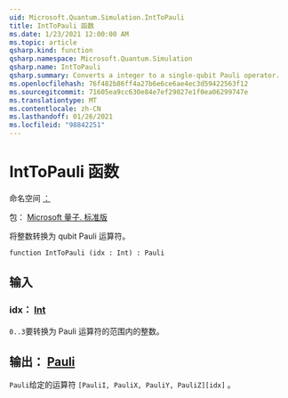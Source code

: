```yaml
---
uid: Microsoft.Quantum.Simulation.IntToPauli
title: IntToPauli 函数
ms.date: 1/23/2021 12:00:00 AM
ms.topic: article
qsharp.kind: function
qsharp.namespace: Microsoft.Quantum.Simulation
qsharp.name: IntToPauli
qsharp.summary: Converts a integer to a single-qubit Pauli operator.
ms.openlocfilehash: 76f482b86ff4a27b6e6ce6ae4ec3d59422563f12
ms.sourcegitcommit: 71605ea9cc630e84e7ef29027e1f0ea06299747e
ms.translationtype: MT
ms.contentlocale: zh-CN
ms.lasthandoff: 01/26/2021
ms.locfileid: "98842251"
---
```

# <a name="inttopauli-function"></a>IntToPauli 函数

命名空间 [：](xref:Microsoft.Quantum.Simulation)

包： [Microsoft 量子. 标准版](https://nuget.org/packages/Microsoft.Quantum.Standard)


将整数转换为 qubit Pauli 运算符。

```qsharp
function IntToPauli (idx : Int) : Pauli
```


## <a name="input"></a>输入

### <a name="idx--int"></a>idx： [Int](xref:microsoft.quantum.lang-ref.int)

`0..3`要转换为 Pauli 运算符的范围内的整数。



## <a name="output--pauli"></a>输出： [Pauli](xref:microsoft.quantum.lang-ref.pauli)

`Pauli`给定的运算符 `[PauliI, PauliX, PauliY, PauliZ][idx]` 。